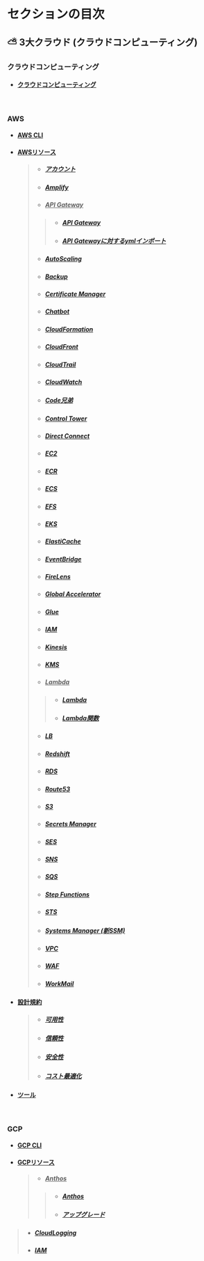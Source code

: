# セクションの目次

## ⛅ 3大クラウド (クラウドコンピューティング) 

### クラウドコンピューティング

* #### [︎クラウドコンピューティング](https://hiroki-it.github.io/tech-notebook/cloud_computing/cloud_computing.html)

<br>

### AWS

* #### [︎AWS CLI](https://hiroki-it.github.io/tech-notebook/cloud_computing/cloud_computing_aws_cli.html)
* #### <u>AWSリソース</u>
  > * ##### [アカウント](https://hiroki-it.github.io/tech-notebook/cloud_computing/cloud_computing_aws_resource_account.html)
  > * ##### [Amplify](https://hiroki-it.github.io/tech-notebook/cloud_computing/cloud_computing_aws_resource_amplify.html)
  > * ##### <u>API Gateway</u>
  > > * ##### [︎API Gateway](https://hiroki-it.github.io/tech-notebook/cloud_computing/cloud_computing_aws_resource_api_gateway.html)
  > > * ##### [︎API Gatewayに対するymlインポート](https://hiroki-it.github.io/tech-notebook/cloud_computing/cloud_computing_aws_resource_api_gateway_import.html)
  > * ##### [︎AutoScaling](https://hiroki-it.github.io/tech-notebook/cloud_computing/cloud_computing_aws_resource_autoscaling.html)
  > * ##### [Backup](https://hiroki-it.github.io/tech-notebook/cloud_computing/cloud_computing_aws_resource_backup.html)
  > * ##### [Certificate Manager](https://hiroki-it.github.io/tech-notebook/cloud_computing/cloud_computing_aws_resource_certificate_manager.html)
  > * ##### [Chatbot](https://hiroki-it.github.io/tech-notebook/cloud_computing/cloud_computing_aws_resource_chatbot.html)
  > * ##### [CloudFormation](https://hiroki-it.github.io/tech-notebook/cloud_computing/cloud_computing_aws_resource_cloudformation.html)
  > * ##### [CloudFront](https://hiroki-it.github.io/tech-notebook/cloud_computing/cloud_computing_aws_resource_cloudfront.html)
  > * ##### [CloudTrail](https://hiroki-it.github.io/tech-notebook/cloud_computing/cloud_computing_aws_resource_cloudtrail.html)
  > * ##### [CloudWatch](https://hiroki-it.github.io/tech-notebook/cloud_computing/cloud_computing_aws_resource_cloudwatch.html)
  > * ##### [Code兄弟](https://hiroki-it.github.io/tech-notebook/cloud_computing/cloud_computing_aws_resource_code.html)
  > * ##### [Control Tower](https://hiroki-it.github.io/tech-notebook/cloud_computing/cloud_computing_aws_resource_control_tower.html)
  > * ##### [Direct Connect](https://hiroki-it.github.io/tech-notebook/cloud_computing/cloud_computing_aws_resource_direct_connect.html)
  > * ##### [︎EC2](https://hiroki-it.github.io/tech-notebook/cloud_computing/cloud_computing_aws_resource_ec2.html)
  > * ##### [ECR](https://hiroki-it.github.io/tech-notebook/cloud_computing/cloud_computing_aws_resource_ecr.html)
  > * ##### [︎ECS](https://hiroki-it.github.io/tech-notebook/cloud_computing/cloud_computing_aws_resource_ecs.html)
  > * ##### [︎EFS](https://hiroki-it.github.io/tech-notebook/cloud_computing/cloud_computing_aws_resource_efs.html)
  > * ##### [︎EKS](https://hiroki-it.github.io/tech-notebook/cloud_computing/cloud_computing_aws_resource_eks.html)
  > * ##### [︎ElastiCache](https://hiroki-it.github.io/tech-notebook/cloud_computing/cloud_computing_aws_resource_elasticache.html)
  > * ##### [EventBridge](https://hiroki-it.github.io/tech-notebook/cloud_computing/cloud_computing_aws_resource_eventbridge.html)
  > * ##### [FireLens](https://hiroki-it.github.io/tech-notebook/cloud_computing/cloud_computing_aws_resource_firelens.html)
  > * ##### [Global Accelerator](https://hiroki-it.github.io/tech-notebook/cloud_computing/cloud_computing_aws_resource_global_accelerator.html)
  > * ##### [Glue](https://hiroki-it.github.io/tech-notebook/cloud_computing/cloud_computing_aws_resource_glue.html)
  > * ##### [IAM](https://hiroki-it.github.io/tech-notebook/cloud_computing/cloud_computing_aws_resource_iam.html)
  > * ##### [Kinesis](https://hiroki-it.github.io/tech-notebook/cloud_computing/cloud_computing_aws_resource_kinesis.html)
  > * ##### [KMS](https://hiroki-it.github.io/tech-notebook/cloud_computing/cloud_computing_aws_resource_kms.html)
  > * ##### <u>︎Lambda</u>
  > > * ##### [︎Lambda](https://hiroki-it.github.io/tech-notebook/cloud_computing/cloud_computing_aws_resource_lambda.html)
  > > * ##### [︎Lambda関数](https://hiroki-it.github.io/tech-notebook/cloud_computing/cloud_computing_aws_resource_lambda_function.html)
  > * ##### [LB](https://hiroki-it.github.io/tech-notebook/cloud_computing/cloud_computing_aws_resource_lb.html)
  > * ##### [Redshift](https://hiroki-it.github.io/tech-notebook/cloud_computing/cloud_computing_aws_resource_redshift.html)
  > * ##### [RDS](https://hiroki-it.github.io/tech-notebook/cloud_computing/cloud_computing_aws_resource_rds.html)
  > * ##### [Route53](https://hiroki-it.github.io/tech-notebook/cloud_computing/cloud_computing_aws_resource_route53.html)
  > * ##### [S3](https://hiroki-it.github.io/tech-notebook/cloud_computing/cloud_computing_aws_resource_s3.html)
  > * ##### [Secrets Manager](https://hiroki-it.github.io/tech-notebook/cloud_computing/cloud_computing_aws_resource_secrets_manager.html)
  > * ##### [SES](https://hiroki-it.github.io/tech-notebook/cloud_computing/cloud_computing_aws_resource_ses.html)
  > * ##### [SNS](https://hiroki-it.github.io/tech-notebook/cloud_computing/cloud_computing_aws_resource_sns.html)
  > * ##### [SQS](https://hiroki-it.github.io/tech-notebook/cloud_computing/cloud_computing_aws_resource_sqs.html)
  > * ##### [Step Functions](https://hiroki-it.github.io/tech-notebook/cloud_computing/cloud_computing_aws_resource_step_functions.html)
  > * ##### [STS](https://hiroki-it.github.io/tech-notebook/cloud_computing/cloud_computing_aws_resource_sts.html)
  > * ##### [Systems Manager (新SSM) ](https://hiroki-it.github.io/tech-notebook/cloud_computing/cloud_computing_aws_resource_systems_manager.html)
  > * ##### [VPC](https://hiroki-it.github.io/tech-notebook/cloud_computing/cloud_computing_aws_resource_vpc.html)
  > * ##### [WAF](https://hiroki-it.github.io/tech-notebook/cloud_computing/cloud_computing_aws_resource_waf.html)
  > * ##### [WorkMail](https://hiroki-it.github.io/tech-notebook/cloud_computing/cloud_computing_aws_resource_work_mail.html)
* #### <u>設計規約</u>
  > * ##### [︎可用性](https://hiroki-it.github.io/tech-notebook/cloud_computing/cloud_computing_aws_policy_availability.html)
  > * ##### [︎信頼性](https://hiroki-it.github.io/tech-notebook/cloud_computing/cloud_computing_aws_policy_reliability.html)
  > * ##### [︎安全性](https://hiroki-it.github.io/tech-notebook/cloud_computing/cloud_computing_aws_policy_security.html)
  > * ##### [︎コスト最適化](https://hiroki-it.github.io/tech-notebook/cloud_computing/cloud_computing_aws_policy_cost_optimization.html)
* #### [︎ツール](https://hiroki-it.github.io/tech-notebook/cloud_computing/cloud_computing_aws_tools.html)

<br>

### GCP

* #### [︎GCP CLI](https://hiroki-it.github.io/tech-notebook/cloud_computing/cloud_computing_gcp_cli.html)
* #### <u>GCPリソース</u>
  > * ##### <u>Anthos</u>
  > > * ##### [︎Anthos](https://hiroki-it.github.io/tech-notebook/cloud_computing/cloud_computing_gcp_resource_anthos.html)
  > > * ##### [︎アップグレード](https://hiroki-it.github.io/tech-notebook/cloud_computing/cloud_computing_gcp_resource_anthos_upgrade.html)
> * ##### [CloudLogging](https://hiroki-it.github.io/tech-notebook/cloud_computing/cloud_computing_gcp_resource_cloudlogging.html)
> * ##### [IAM](https://hiroki-it.github.io/tech-notebook/cloud_computing/cloud_computing_gcp_resource_iam.html)

<br>
